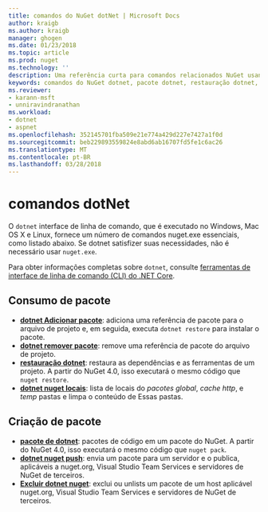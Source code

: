 ```yaml
---
title: comandos do NuGet dotNet | Microsoft Docs
author: kraigb
ms.author: kraigb
manager: ghogen
ms.date: 01/23/2018
ms.topic: article
ms.prod: nuget
ms.technology: ''
description: Uma referência curta para comandos relacionados NuGet usando a interface de linha de comando dotnet.
keywords: comandos do NuGet dotnet, pacote dotnet, restauração dotnet, dotnet nuget locais, dotnet nuget push, dotnet nuget delete
ms.reviewer:
- karann-msft
- unniravindranathan
ms.workload:
- dotnet
- aspnet
ms.openlocfilehash: 352145701fba509e21e774a429d227e7427a1f0d
ms.sourcegitcommit: beb229893559824e8abd6ab16707fd5fe1c6ac26
ms.translationtype: MT
ms.contentlocale: pt-BR
ms.lasthandoff: 03/28/2018
---
```

# <a name="dotnet-commands"></a>comandos dotNet

O `dotnet` interface de linha de comando, que é executado no Windows, Mac OS X e Linux, fornece um número de comandos nuget.exe essenciais, como listado abaixo. Se dotnet satisfizer suas necessidades, não é necessário usar `nuget.exe`.

Para obter informações completas sobre `dotnet`, consulte [ferramentas de interface de linha de comando (CLI) do .NET Core](/dotnet/core/tools/?tabs=netcore2x).

## <a name="package-consumption"></a>Consumo de pacote

- [**dotnet Adicionar pacote**](/dotnet/core/tools/dotnet-add-package): adiciona uma referência de pacote para o arquivo de projeto e, em seguida, executa `dotnet restore` para instalar o pacote.
- [**dotnet remover pacote**](/dotnet/core/tools/dotnet-remove-package): remove uma referência de pacote do arquivo de projeto.
- [**restauração dotnet**](/dotnet/core/tools/dotnet-restore?tabs=netcore2x): restaura as dependências e as ferramentas de um projeto. A partir do NuGet 4.0, isso executará o mesmo código que `nuget restore`.
- [**dotnet nuget locais**](/dotnet/core/tools/dotnet-nuget-locals): lista de locais do *pacotes global*, *cache http*, e *temp* pastas e limpa o conteúdo de Essas pastas.

## <a name="package-creation"></a>Criação de pacote

- [**pacote de dotnet**](/dotnet/core/tools/dotnet-pack?tabs=netcore2x): pacotes de código em um pacote do NuGet. A partir do NuGet 4.0, isso executará o mesmo código que `nuget pack`.
- [**dotnet nuget push**](/dotnet/core/tools/dotnet-nuget-push): envia um pacote para um servidor e o publica, aplicáveis a nuget.org, Visual Studio Team Services e servidores de NuGet de terceiros.
- [**Excluir dotnet nuget**](/dotnet/core/tools/dotnet-nuget-delete): exclui ou unlists um pacote de um host aplicável nuget.org, Visual Studio Team Services e servidores de NuGet de terceiros.
